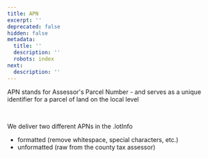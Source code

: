 ```yaml
---
title: APN
excerpt: ''
deprecated: false
hidden: false
metadata:
  title: ''
  description: ''
  robots: index
next:
  description: ''
---
```

APN stands for Assessor's Parcel Number - and serves as a unique identifier for a parcel of land on the local level

<br />

We deliver two different APNs in the .lotInfo

* formatted (remove whitespace, special characters, etc.)
* unformatted (raw from the county tax assessor)